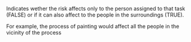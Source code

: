 ﻿Indicates wether the risk affects only to the person assigned to that task (FALSE) or if it can also affect to the people in the surroundings (TRUE).

For example, the process of painting would affect all the people in the vicinity of the process